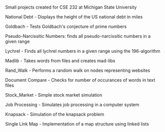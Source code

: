 Small projects created for CSE 232 at Michigan State University

National Debt - Displays the height of the US national debt in miles

Goldbach - Tests Goldbach's conjecture of prime numbers

Pseudo-Narcissitic Numbers: finds all pseudo-narcissitic numbers in a given range

Lychrel - Finds all lychrel numbers in a given range using the 196-algorithm

Madlib - Takes words from files and creates mad-libs

Rand_Walk - Performs a random walk on nodes representing websites

Document Compare - Checks for number of occurances of words in text files

Stock_Market - Simple stock market simulation

Job Processing - Simulates job processing in a computer system

Knapsack - Simulation of the knapsack problem

Single Link Map - Implementation of a map structure using linked lists

